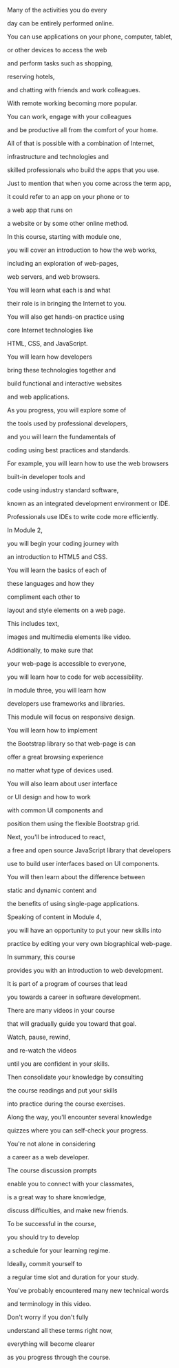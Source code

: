 Many of the activities you do every 

day can be entirely performed online. 

You can use applications on your phone, computer, tablet, 

or other devices to access the web 

and perform tasks such as shopping, 

reserving hotels, 

and chatting with friends and work colleagues. 

With remote working becoming more popular. 

You can work, engage with your colleagues 

and be productive all from the comfort of your home. 

All of that is possible with a combination of Internet, 

infrastructure and technologies and 

skilled professionals who build the apps that you use. 

Just to mention that when you come across the term app, 

it could refer to an app on your phone or to 

a web app that runs on 

a website or by some other online method. 

In this course, starting with module one, 

you will cover an introduction to how the web works, 

including an exploration of web-pages, 

web servers, and web browsers. 

You will learn what each is and what 

their role is in bringing the Internet to you. 

You will also get hands-on practice using 

core Internet technologies like 

HTML, CSS, and JavaScript. 

You will learn how developers 

bring these technologies together and 

build functional and interactive websites 

and web applications. 

As you progress, you will explore some of 

the tools used by professional developers, 

and you will learn the fundamentals of 

coding using best practices and standards. 

For example, you will learn how to use the web browsers 

built-in developer tools and 

code using industry standard software, 

known as an integrated development environment or IDE. 

Professionals use IDEs to write code more efficiently. 

In Module 2, 

you will begin your coding journey with 

an introduction to HTML5 and CSS. 

You will learn the basics of each of 

these languages and how they 

compliment each other to 

layout and style elements on a web page. 

This includes text, 

images and multimedia elements like video. 

Additionally, to make sure that 

your web-page is accessible to everyone, 

you will learn how to code for web accessibility. 

In module three, you will learn how 

developers use frameworks and libraries. 

This module will focus on responsive design. 

You will learn how to implement 

the Bootstrap library so that web-page is can 

offer a great browsing experience 

no matter what type of devices used. 

You will also learn about user interface 

or UI design and how to work 

with common UI components and 

position them using the flexible Bootstrap grid. 

Next, you'll be introduced to react, 

a free and open source JavaScript library that developers 

use to build user interfaces based on UI components. 

You will then learn about the difference between 

static and dynamic content and 

the benefits of using single-page applications. 

Speaking of content in Module 4, 

you will have an opportunity to put your new skills into 

practice by editing your very own biographical web-page. 

In summary, this course 

provides you with an introduction to web development. 

It is part of a program of courses that lead 

you towards a career in software development. 

There are many videos in your course 

that will gradually guide you toward that goal. 

Watch, pause, rewind, 

and re-watch the videos 

until you are confident in your skills. 

Then consolidate your knowledge by consulting 

the course readings and put your skills 

into practice during the course exercises. 

Along the way, you'll encounter several knowledge 

quizzes where you can self-check your progress. 

You're not alone in considering 

a career as a web developer. 

The course discussion prompts 

enable you to connect with your classmates, 

is a great way to share knowledge, 

discuss difficulties, and make new friends. 

To be successful in the course, 

you should try to develop 

a schedule for your learning regime. 

Ideally, commit yourself to 

a regular time slot and duration for your study. 

You've probably encountered many new technical words 

and terminology in this video. 

Don't worry if you don't fully 

understand all these terms right now, 

everything will become clearer 

as you progress through the course.